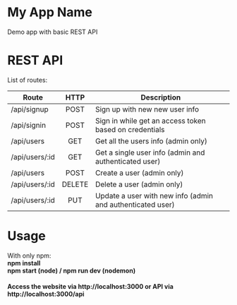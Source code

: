 # My App Name
Demo app with basic REST API

# REST API
List of routes:

Route          | HTTP   | Description
---------------|:------:|------------
/api/signup    | POST   | Sign up with new new user info
/api/signin    | POST   | Sign in while get an access token based on credentials
/api/users     | GET    | Get all the users info (admin only)
/api/users/:id | GET    | Get a single user info (admin and authenticated user)
/api/users     | POST   | Create a user (admin only)
/api/users/:id | DELETE | Delete a user (admin only)
/api/users/:id | PUT    | Update a user with new info (admin and authenticated user)

# Usage
With only npm:    
**npm install**  
**npm start (node) / npm run dev (nodemon)**

#### Access the website via http://localhost:3000 or API via http://localhost:3000/api